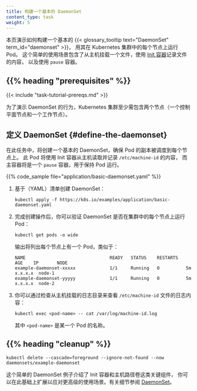 ```yaml
---
title: 构建一个基本的 DaemonSet  
content_type: task  
weight: 5  
---
```

<!--
title: Building a Basic DaemonSet  
content_type: task  
weight: 5
-->

<!-- overview -->

<!--
This page demonstrates how to build a basic {{< glossary_tooltip text="DaemonSet" term_id="daemonset" >}} that runs a Pod on every node in a Kubernetes cluster.
It covers a simple use case of mounting a file from the host, logging its contents using
an [init container](/docs/concepts/workloads/pods/init-containers/), and utilizing a pause container.
-->
本页演示如何构建一个基本的 {{< glossary_tooltip text="DaemonSet" term_id="daemonset" >}}，
用其在 Kubernetes 集群中的每个节点上运行 Pod。
这个简单的使用场景包含了从主机挂载一个文件，使用
[Init 容器](/zh-cn/docs/concepts/workloads/pods/init-containers/)记录文件的内容，
以及使用 `pause` 容器。

## {{% heading "prerequisites" %}}

{{< include "task-tutorial-prereqs.md" >}}

<!--
A Kubernetes cluster with at least two nodes (one control plane node and one worker node) to demonstrate the behavior of DaemonSets.
-->
为了演示 DaemonSet 的行为，Kubernetes 集群至少需包含两个节点（一个控制平面节点和一个工作节点）。

<!--
## Define the DaemonSet

In this task, a basic DaemonSet is created which ensures that the copy of a Pod is scheduled on every node.
The Pod will use an init container to read and log the contents of `/etc/machine-id` from the host,
while the main container will be a `pause` container, which keeps the Pod running.
-->
## 定义 DaemonSet   {#define-the-daemonset}

在此任务中，将创建一个基本的 DaemonSet，确保 Pod 的副本被调度到每个节点上。
此 Pod 将使用 Init 容器从主机读取并记录 `/etc/machine-id` 的内容，
而主容器将是一个 `pause` 容器，用于保持 Pod 运行。

{{% code_sample file="application/basic-daemonset.yaml" %}}

<!--
1. Create a DaemonSet based on the (YAML) manifest:
-->
1. 基于（YAML）清单创建 DaemonSet：

   ```shell
   kubectl apply -f https://k8s.io/examples/application/basic-daemonset.yaml
   ```

<!--
1. Once applied, you can verify that the DaemonSet is running a Pod on every node in the cluster:
-->
2. 完成创建操作后，你可以验证 DaemonSet 是否在集群中的每个节点上运行 Pod：

   ```shell
   kubectl get pods -o wide
   ```

   <!--
   The output will list one Pod per node, similar to:
   -->

   输出将列出每个节点上有一个 Pod，类似于：

   ```
   NAME                                READY   STATUS    RESTARTS   AGE    IP       NODE
   example-daemonset-xxxxx             1/1     Running   0          5m     x.x.x.x  node-1
   example-daemonset-yyyyy             1/1     Running   0          5m     x.x.x.x  node-2
   ```

<!--
1. You can inspect the contents of the logged `/etc/machine-id` file by checking the log directory mounted from the host:
-->
3. 你可以通过检查从主机挂载的日志目录来查看 `/etc/machine-id` 文件的日志内容：

   ```shell
   kubectl exec <pod-name> -- cat /var/log/machine-id.log
   ```
  
   <!--
   Where `<pod-name>` is the name of one of your Pods.
   -->

   其中 `<pod-name>` 是某一个 Pod 的名称。

## {{% heading "cleanup" %}}

```shell
kubectl delete --cascade=foreground --ignore-not-found --now daemonsets/example-daemonset
```

<!--
This simple DaemonSet example introduces key components like init containers and host path volumes,
which can be expanded upon for more advanced use cases. For more details refer to
[DaemonSet](/docs/concepts/workloads/controllers/daemonset/).
-->
这个简单的 DaemonSet 例子介绍了 Init 容器和主机路径卷这类关键组件，
你可以在此基础上扩展以应对更高级的使用场景。有关细节参阅
[DaemonSet](/zh-cn/docs/concepts/workloads/controllers/daemonset/)。

